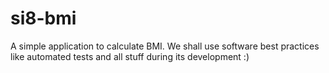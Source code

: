 # si8-bmi
A simple application to calculate BMI. We shall use software best practices like automated tests and all stuff during its development :)
